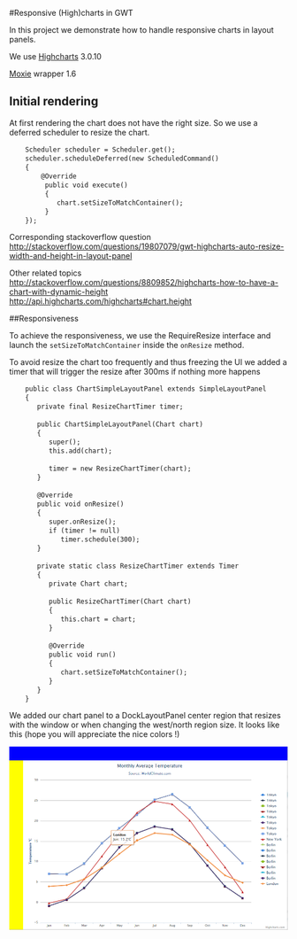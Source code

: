 #Responsive (High)charts in GWT

In this project we demonstrate how to handle responsive charts in layout panels.

We use [Highcharts](http://www.highcharts.com) 3.0.10

[Moxie](http://www.moxiegroup.com/moxieapps/gwt-highcharts/) wrapper 1.6

## Initial rendering
At first rendering the chart does not have the right size. So we use a deferred scheduler to resize the chart.

        
        Scheduler scheduler = Scheduler.get();
        scheduler.scheduleDeferred(new ScheduledCommand()
        {
            @Override
             public void execute()
             {
                chart.setSizeToMatchContainer();
             }
        });

Corresponding stackoverflow question
http://stackoverflow.com/questions/19807079/gwt-highcharts-auto-resize-width-and-height-in-layout-panel

Other related topics
http://stackoverflow.com/questions/8809852/highcharts-how-to-have-a-chart-with-dynamic-height
http://api.highcharts.com/highcharts#chart.height

##Responsiveness

To achieve the responsiveness, we use the RequireResize interface and launch the `setSizeToMatchContainer`  inside the `onResize` method.

To avoid resize the chart too frequently and thus freezing the UI we added a timer that will trigger the resize after 300ms if nothing more happens

        public class ChartSimpleLayoutPanel extends SimpleLayoutPanel
        {
           private final ResizeChartTimer timer;
        
           public ChartSimpleLayoutPanel(Chart chart)
           {
              super();
              this.add(chart);
        
              timer = new ResizeChartTimer(chart);
           }
        
           @Override
           public void onResize()
           {
              super.onResize();
              if (timer != null)
                 timer.schedule(300);
           }
        
           private static class ResizeChartTimer extends Timer
           {
              private Chart chart;
        
              public ResizeChartTimer(Chart chart)
              {
                 this.chart = chart;
              }
        
              @Override
              public void run()
              {
                 chart.setSizeToMatchContainer();
              }
           }
        }


We added our chart panel to a DockLayoutPanel center region that resizes with the window or when changing the west/north region size. It looks like this (hope you will appreciate the nice colors !)

![Responsive](./gwthighcharts.png)

